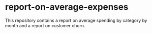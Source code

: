 # report-on-average-expenses
This repository contains a report on average spending by category by month and a report on customer churn.
